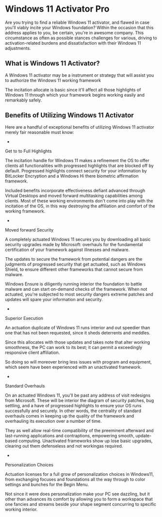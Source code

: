# Windows 11 Activator Pro
Are you trying to find a reliable Windows 11 activator, and flawed in case you'll viably incite your Windows foundation? Within the occasion that this address applies to you, be certain, you're in awesome company. This circumstance as often as possible stances challenges for various, driving to activation-related burdens and dissatisfaction with their Windows 11 adjustments.

## What is Windows 11 Activator?
A Windows 11 activator may be a instrument or strategy that will assist you to authorize the Windows 11 working framework

The incitation allocate is basic since it'll affect all those highlights of Windows 11 through which your framework begins working easily and remarkably safely.
## Benefits of Utilizing Windows 11 Activator
Here are a handful of exceptional benefits of utilizing Windows 11 activator merely fair reasonable must know:

-
Get to to Full Highlights

The incitation handle for Windows 11 makes a refinement the OS to offer clients all functionalities with progressed highlights that are blocked off by default. Progressed highlights connect security for your information by BitLocker Encryption and a Windows Hi there biometric affirmation framework.

Included benefits incorporate effectiveness defiant advanced through Virtual Desktops and moved forward multitasking capabilities among clients. Most of these working environments don't come into play with the incitation of the OS, in this way destroying the affiliation and comfort of the working framework.

-
Moved forward Security

A completely actuated Windows 11 secures you by downloading all basic security upgrades made by Microsoft: overhauls for the fundamental certification of your framework against illnesses and malware.

The updates to secure the framework from potential dangers are the judgments of progressed security that get actuated, such as Windows Shield, to ensure different other frameworks that cannot secure from malware.

Windows Ensure is diligently running interior the foundation to battle malware and can start on-demand checks of the framework. When not actuated, you're subjected to most security dangers extreme patches and updates will spare your information and security.

-
Superior Execution

An actuation duplicate of Windows 11 runs interior and out speedier than one that has not been requested, since it sheds deterrents and meddles.

Since this allocates with those updates and takes note that alter working smoothness, the PC can work to its best; it can permit a exceedingly responsive client affiliation.

So doing so will moreover bring less issues with program and equipment, which seem have been experienced with an unactivated framework.

-
Standard Overhauls

On an actuated Windows 11, you'll be past any address of visit redesigns from Microsoft. These will be interior the diagram of security patches, bug settling, and a have of progressed highlights to ensure your OS runs successfully and securely. In other words, the centrality of standard overhauls comes in keeping up the quality of the framework and overhauling its execution over a number of time.

They as well allow real-time compatibility of the preeminent afterward and last-running applications and contraptions, empowering smooth, update-based computing. Unactivated frameworks show up lose basic upgrades, clearing out them defenseless and not workingas required.

-
Personalization Choices

Actuation licenses for a full grow of personalization choices in Windows11, from exchanging focuses and foundations all the way through to color settings and bunches for the Begin Menu.

Not since it were does personalization make your PC see dazzling, but it other than advances its comfort by allowing you to form a workspace that one fancies and streams beside your shape segment concurring to specific working interior.
